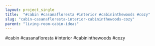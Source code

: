 ```yaml
---
layout: project_single
title:  "#cabin #casanafloresta #interior #cabininthewoods #cozy"
slug: "cabin-casanafloresta-interior-cabininthewoods-cozy"
parent: "living-room-cabin-ideas"
---
```

#cabin #casanafloresta #interior #cabininthewoods #cozy